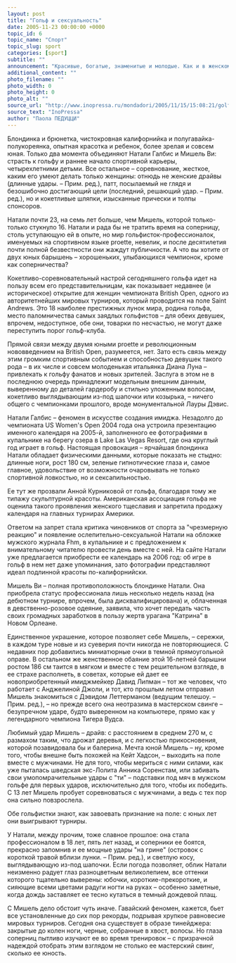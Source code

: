 ```yaml
---
layout: post
title: "Гольф и сексуальность"
date: 2005-11-23 00:00:00 +0000
topic_id: 6
topic_name: "Спорт"
topic_slug: sport
categories: [sport]
subtitle: ""
announcement: "Красивые, богатые, знаменитые и молодые. Как и в женском теннисе, на полях с лунками есть свои чемпионки, берущие сразу все призы, – благодаря мастерским ударам и неотразимой притягательности."
additional_content: ""
photo_filename: ""
photo_width: 0
photo_height: 0
photo_alt: ""
source_url: "http://www.inopressa.ru/mondadori/2005/11/15/15:08:21/golf"
source_text: "InoPressa"
author: "Паола ПЕДУЦЦИ"
---
```

Блондинка и брюнетка, чистокровная калифорнийка и полугавайка-полукореянка, опытная красотка и ребенок, более зрелая и совсем юная. Только два момента объединяют Натали Галбис и Мишель Ви: страсть к гольфу и раннее начало спортивной карьеры, четырехлетними детьми. Все остальное – соревнование, жесткое, каким его умеют делать только женщины: отнюдь не женские драйвы (длинные удары. – Прим. ред.), патт, посылаемый не глядя и безошибочно достигающий цели (последний, решающий удар. – Прим. ред.), но и кокетливые шляпки, изысканные прически и толпы спонсоров.

Натали почти 23, на семь лет больше, чем Мишель, которой только-только стукнуло 16. Натали и рада бы не тратить время на соперницу, столь уступающую ей в опыте, но мир гольфисток-профессионалок, именуемых на спортивном языке proette, невелик, и после десятилетия почти полной безвестности они жаждут публичности. А что вы хотите от двух юных барышень – хорошеньких, улыбающихся чемпионок, кроме как соперничества?

Кокетливо-соревновательный настрой сегодняшнего гольфа идет на пользу всем его представительницам, как показывает недавнее (и историческое) открытие для женщин чемпионата British Open, одного из авторитетнейших мировых турниров, который проводится на поле Saint Andrews. Это 18 наиболее престижных лунок мира, родина гольфа, место паломничества самых заядлых гольфистов – для обеих девушек, впрочем, недоступное, обе они, товарки по несчастью, не могут даже переступить порог гольф-клуба.

Прямой связи между двумя юными proette и революционным нововведением на British Open, разумеется, нет. Зато есть связь между этим громким спортивным событием и способностью девушек такого рода – в их числе и совсем молоденькая итальянка Диана Луна – привлекать к гольфу фанатов и новых зрителей. Заслуга в этом не в последнюю очередь принадлежит модельным внешним данным, выверенному до деталей гардеробу и стильно уложенным волосам, кокетливо выглядывающим из-под шапочки или козырька, – ничего общего с чемпионками прошлого, вроде монументальной Лауры Дэвис.

Натали Галбис – феномен в искусстве создания имиджа. Незадолго до чемпионата US Women's Open 2004 года она устроила презентацию именного календаря на 2005-й, заполненного ее фотографиями в купальнике на берегу озера в Lake Las Vegas Resort, где она круглый год играет в гольф. Настоящая провокация – ярчайшая блондинка Натали обладает физическими данными, которые показать не стыдно: длинные ноги, рост 180 см, зеленые гипнотические глаза и, самое главное, удовольствие от возможности очаровывать не только спортивной ловкостью, но и сексапильностью.

Ее тут же прозвали Анной Курниковой от гольфа, благодаря тому же типажу скульптурной красоты. Американская ассоциация гольфа не оценила такого проявления женского тщеславия и запретила продажу календаря на главных турнирах Америки.

Ответом на запрет стала критика чиновников от спорта за "чрезмерную реакцию" и появление ослепительно-сексуальной Натали на обложке мужского журнала Fhm, в купальнике и с предложением к внимательному читателю провести день вместе с ней. На сайте Натали уже предлагается приобрести ее календарь на 2006 год: об игре в гольф в нем нет даже упоминания, зато фотографии представляют идеал подлинной красоты по-калифорнийски.

Мишель Ви – полная противоположность блондинке Натали. Она приобрела статус профессионала лишь несколько недель назад (на дебютном турнире, впрочем, была дисквалифицирована) и, облаченная в девственно-розовое одеяние, заявила, что хочет передать часть своих громадных заработков в пользу жертв урагана "Катрина" в Новом Орлеане.

Единственное украшение, которое позволяет себе Мишель, – сережки, в каждом туре новые и из суеверия почти никогда не повторяющиеся. С недавних пор добавились миниатюрные очки в темной прямоугольной оправе. В остальном же женственное обаяние этой 16-летней барышни ростом 186 см таится в мягком и вместе с тем решительном взгляде, в ее страхе располнеть, в советах, которые ей дает ее новоприобретенный имиджмейкер Давид Липман – тот же человек, что работает с Анджелиной Джоли, и тот, кто прошлым летом отправил Мишель знакомиться с Дэвидом Леттерманом (ведущим телешоу. – Прим. ред.), – но прежде всего она неотразима в мастерском свинге – безупречном ударе, будто выверенном на компьютере, прямо как у легендарного чемпиона Тигера Вудса.

Любимый удар Мишель – драйв: с расстоянием в среднем 270 м, с размахом таким, что дрожат деревья, и с легкостью прикосновения, которой позавидовала бы и балерина. Мечта юной Мишель – ну, кроме того, чтобы внешне быть похожей на Кейт Хадсон, – выходить на поле вместе с мужчинами. Не для того, чтобы мериться с ними силами, как уже пыталась шведская экс-Лолита Анника Соренстам, или забивать свои умопомрачительные удары с "ти" – подставки под мяч в мужском гольфе для первых ударов, исключительно для того, чтобы их победить. С 13 лет Мишель пробует соревноваться c мужчинами, а ведь с тех пор она сильно повзрослела.

Обе гольфистки знают, как завоевать признание на поле: с юных лет они выигрывают турниры.

У Натали, между прочим, тоже славное прошлое: она стала профессионалом в 18 лет, пять лет назад, и соперники ее боятся, прекрасно запомнив и ее мощные удары "на грине" (островок с короткой травой вблизи лунки. – Прим. ред.), и светлую косу, выглядывающую из-под шапочки. Если погода позволяет, облик Натали неизменно радует глаз разноцветным великолепием, все оттенки которого тщательно выверены: юбочки, короткие-прекороткие, и сияющие всеми цветами радуги ногти на руках – особенно заметные, когда дождь заставляет ее тесно кутаться в темный дождевой плащ.

С Мишель дело обстоит чуть иначе. Гавайский феномен, кажется, бьет все установленные до сих пор рекорды, подрывая хрупкое равновесие мировых турниров. Сегодня она существует в образе тинейджера: закрытые до колен ноги, черные, собранные в хвост, волосы. Но глаза соперниц пытливо изучают ее во время тренировок – с призрачной надеждой отобрать этим взглядом не столько ее мастерский свинг, сколько ее юность.
